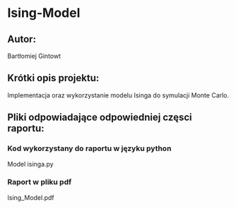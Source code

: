 # Ising-Model

## Autor:
  Bartłomiej Gintowt
  
## Krótki opis projektu:
  Implementacja oraz wykorzystanie modelu Isinga do symulacji Monte Carlo.
  
## Pliki odpowiadające odpowiedniej częsci raportu:

### Kod wykorzystany do raportu w języku python
  Model isinga.py
 
### Raport w pliku pdf
  Ising_Model.pdf
